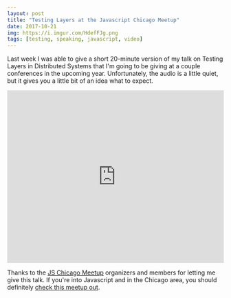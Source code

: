 ```yaml
---
layout: post
title: "Testing Layers at the Javascript Chicago Meetup"
date: 2017-10-21
img: https://i.imgur.com/HdefFJg.png
tags: [testing, speaking, javascript, video]
---
```

Last week I was able to give a short 20-minute version of my talk on Testing Layers in Distributed Systems that I'm going to be giving at a couple conferences in the upcoming year. Unfortunately, the audio is a little quiet, but it gives you a little bit of an idea what to expect.

<iframe style="width: 100%; min-height: 400px;" src="https://www.youtube.com/embed/_o5-g4Boe1s?rel=0&showinfo=0" frameborder="0" allowfullscreen></iframe>

Thanks to the [JS Chicago Meetup](https://www.meetup.com/js-chi/) organizers and members for letting me give this talk. If you're into Javascript and in the Chicago area, you should definitely [check this meetup out](https://www.meetup.com/js-chi/).

